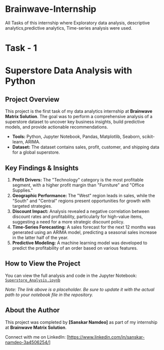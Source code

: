# Brainwave-Internship
All Tasks of this internship where Exploratory data analysis, descriptive analytics,predictive analytics, Time-series analysis were used.

# Task - 1
# Superstore Data Analysis with Python

## Project Overview

This project is the first task of my data analytics internship at **Brainwave Matrix Solution**. The goal was to perform a comprehensive analysis of a superstore dataset to uncover key business insights, build predictive models, and provide actionable recommendations.

- **Tools:** Python, Jupyter Notebook, Pandas, Matplotlib, Seaborn, scikit-learn, ARIMA.
- **Dataset:** The dataset contains sales, profit, customer, and shipping data for a global superstore.

## Key Findings & Insights

1.  **Profit Drivers:** The "Technology" category is the most profitable segment, with a higher profit margin than "Furniture" and "Office Supplies."
2.  **Geographic Performance:** The "West" region leads in sales, while the "South" and "Central" regions present opportunities for growth with targeted strategies.
3.  **Discount Impact:** Analysis revealed a negative correlation between discount rates and profitability, particularly for high-value items, suggesting a need for a more strategic discount policy.
4.  **Time-Series Forecasting:** A sales forecast for the next 12 months was generated using an ARIMA model, predicting a seasonal sales increase in the latter half of the year.
5.  **Predictive Modeling:** A machine learning model was developed to predict the profitability of an order based on various features.

## How to View the Project

You can view the full analysis and code in the Jupyter Notebook: [`Superstore_Analysis.ipynb`](https://github.com/Sanskarnamdeo801/Brainwave-Internship/blob/main/Superstore_Analysis.ipynb)

*Note: The link above is a placeholder. Be sure to update it with the actual path to your notebook file in the repository.*

## About the Author

This project was completed by **[Sanskar Namdeo]** as part of my internship at **Brainwave Matrix Solution**.

Connect with me on LinkedIn: [https://www.linkedin.com/in/sanskar-namdeo-3a4506254/]
